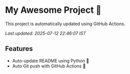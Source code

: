 # My Awesome Project 🚀

This project is automatically updated using GitHub Actions.

_Last updated: 2025-07-12 22:46:07 IST_

## Features
- Auto-update README using Python 🐍
- Auto Git push with GitHub Actions 🤖
